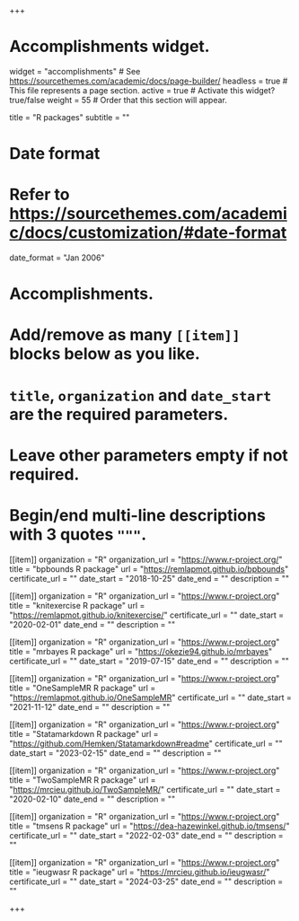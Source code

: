 +++
# Accomplishments widget.
widget = "accomplishments"  # See https://sourcethemes.com/academic/docs/page-builder/
headless = true  # This file represents a page section.
active = true  # Activate this widget? true/false
weight = 55  # Order that this section will appear.

title = "R packages"
subtitle = ""

# Date format
#   Refer to https://sourcethemes.com/academic/docs/customization/#date-format
date_format = "Jan 2006"

# Accomplishments.
#   Add/remove as many `[[item]]` blocks below as you like.
#   `title`, `organization` and `date_start` are the required parameters.
#   Leave other parameters empty if not required.
#   Begin/end multi-line descriptions with 3 quotes `"""`.

[[item]]
  organization = "R"
  organization_url = "https://www.r-project.org/"
  title = "bpbounds R package"
  url = "https://remlapmot.github.io/bpbounds"
  certificate_url = ""
  date_start = "2018-10-25"
  date_end = ""
  description = ""

[[item]]
  organization = "R"
  organization_url = "https://www.r-project.org"
  title = "knitexercise R package"
  url = "https://remlapmot.github.io/knitexercise/"
  certificate_url = ""
  date_start = "2020-02-01"
  date_end = ""
  description = ""

[[item]]
  organization = "R"
  organization_url = "https://www.r-project.org"
  title = "mrbayes R package"
  url = "https://okezie94.github.io/mrbayes"
  certificate_url = ""
  date_start = "2019-07-15"
  date_end = ""
  description = ""

[[item]]
  organization = "R"
  organization_url = "https://www.r-project.org"
  title = "OneSampleMR R package"
  url = "https://remlapmot.github.io/OneSampleMR"
  certificate_url = ""
  date_start = "2021-11-12"
  date_end = ""
  description = ""

[[item]]
  organization = "R"
  organization_url = "https://www.r-project.org"
  title = "Statamarkdown R package"
  url = "https://github.com/Hemken/Statamarkdown#readme"
  certificate_url = ""
  date_start = "2023-02-15"
  date_end = ""
  description = ""

[[item]]
  organization = "R"
  organization_url = "https://www.r-project.org"
  title = "TwoSampleMR R package"
  url = "https://mrcieu.github.io/TwoSampleMR/"
  certificate_url = ""
  date_start = "2020-02-10"
  date_end = ""
  description = ""

[[item]]
  organization = "R"
  organization_url = "https://www.r-project.org"
  title = "tmsens R package"
  url = "https://dea-hazewinkel.github.io/tmsens/"
  certificate_url = ""
  date_start = "2022-02-03"
  date_end = ""
  description = ""

[[item]]
  organization = "R"
  organization_url = "https://www.r-project.org"
  title = "ieugwasr R package"
  url = "https://mrcieu.github.io/ieugwasr/"
  certificate_url = ""
  date_start = "2024-03-25"
  date_end = ""
  description = ""

+++
